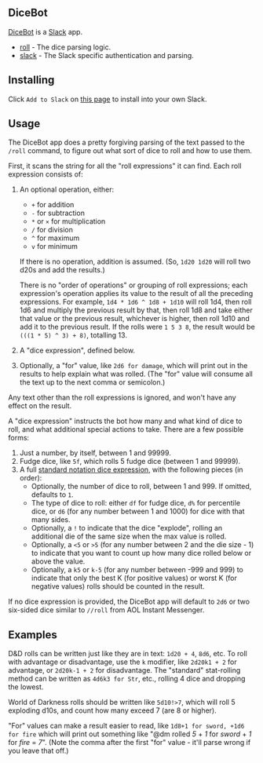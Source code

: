 DiceBot
-------

[DiceBot](https://slack.com/apps/A0K7BALJ1-dicebot) is a [Slack](https://slack.com/) app.

 - [roll](/roll) -
   The dice parsing logic.
 - [slack](/slack) -
   The Slack specific authentication and parsing.

Installing
----------

Click `Add to Slack` on [this page](https://dicebot.now.sh/) to install into your own Slack.

Usage
-----

The DiceBot app does a pretty forgiving parsing of the text passed to the `/roll` command,
to figure out what sort of dice to roll and how to use them.

First, it scans the string for all the "roll expressions" it can find.
Each roll expression consists of:

1. An optional operation, either:
	* `+` for addition
	* `-` for subtraction
	* `*` or `×` for multiplication
	* `/` for division
	* `^` for maximum
	* `v` for minimum

	If there is no operation, addition is assumed.
	(So, `1d20 1d20` will roll two d20s and add the results.)

	There is no "order of operations" or grouping of roll expressions;
	each expression's operation applies its value to the result of all the preceding expressions.
	For example, `1d4 * 1d6 ^ 1d8 + 1d10` will roll 1d4,
	then roll 1d6 and multiply the previous result by that,
	then roll 1d8 and take either that value or the previous result, whichever is higher,
	then roll 1d10 and add it to the previous result.
	If the rolls were `1 5 3 8`, the result would be `(((1 * 5) ^ 3) + 8)`, totalling 13.
2. A "dice expression", defined below.
3. Optionally, a "for" value, like `2d6 for damage`,
	which will print out in the results to help explain what was rolled.
	(The "for" value will consume all the text up to the next comma or semicolon.)

Any text other than the roll expressions is ignored,
and won't have any effect on the result.

A "dice expression" instructs the bot how many and what kind of dice to roll,
and what additional special actions to take.
There are a few possible forms:

1. Just a number, by itself, between 1 and 99999.
2. Fudge dice, like `5f`, which rolls 5 fudge dice (between 1 and 99999).
3. A full [standard notation dice expression](https://en.wikipedia.org/wiki/Dice_notation#Standard_notation), with the following pieces (in order):
	* Optionally, the number of dice to roll, between 1 and 999. If omitted, defaults to `1`.
	* The type of dice to roll: either `df` for fudge dice, `d%` for percentile dice, or `d6` (for any number between 1 and 1000) for dice with that many sides.
	* Optionally, a `!` to indicate that the dice "explode", rolling an additional die of the same size when the max value is rolled.
	* Optionally, a `<5` or `>5` (for any number between 2 and the die size - 1) to indicate that you want to count up how many dice rolled below or above the value.
	* Optionally, a `k5` or `k-5` (for any number between -999 and 999) to indicate that only the best K (for positive values) or worst K (for negative values) rolls should be counted in the result.

If no dice expression is provided, the DiceBot app will default to `2d6` or two six-sided dice similar to `//roll` from AOL Instant Messenger.

Examples
--------

D&D rolls can be written just like they are in text: `1d20 + 4`, `8d6`, etc. To roll with advantage or disadvantage, use the `k` modifier, like `2d20k1 + 2` for advantage, or `2d20k-1 + 2` for disadvantage.  The "standard" stat-rolling method can be written as `4d6k3 for Str`, etc., rolling 4 dice and dropping the lowest.

World of Darkness rolls should be written like `5d10!>7`, which will roll 5 exploding d10s, and count how many exceed 7 (are 8 or higher).

"For" values can make a result easier to read, like `1d8+1 for sword, +1d6 for fire` which will print out something like "@dm rolled *5* + *1* for *sword* + *1* for *fire* = *7*". (Note the comma after the first "for" value - it'll parse wrong if you leave that off.)
